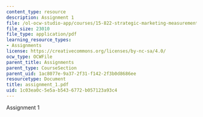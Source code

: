```yaml
---
content_type: resource
description: Assignment 1
file: /ol-ocw-studio-app/courses/15-822-strategic-marketing-measurement-fall-2002/1c03ea0c5e5ab5436772b057123a93c4_assignment_1.pdf
file_size: 23010
file_type: application/pdf
learning_resource_types:
- Assignments
license: https://creativecommons.org/licenses/by-nc-sa/4.0/
ocw_type: OCWFile
parent_title: Assignments
parent_type: CourseSection
parent_uid: 1ac8077e-9a37-2f31-f142-2f3b0d8686ee
resourcetype: Document
title: assignment_1.pdf
uid: 1c03ea0c-5e5a-b543-6772-b057123a93c4
---
```

Assignment 1